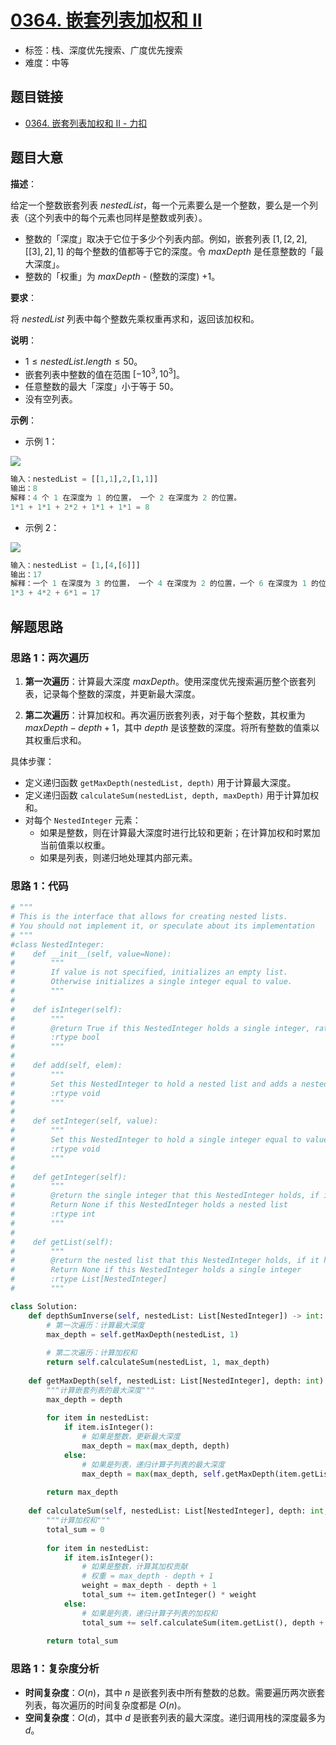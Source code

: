 # [0364. 嵌套列表加权和 II](https://leetcode.cn/problems/nested-list-weight-sum-ii/)

- 标签：栈、深度优先搜索、广度优先搜索
- 难度：中等

## 题目链接

- [0364. 嵌套列表加权和 II - 力扣](https://leetcode.cn/problems/nested-list-weight-sum-ii/)

## 题目大意

**描述**：

给定一个整数嵌套列表 $nestedList$，每一个元素要么是一个整数，要么是一个列表（这个列表中的每个元素也同样是整数或列表）。

- 整数的「深度」取决于它位于多少个列表内部。例如，嵌套列表 $[1,[2,2],[[3],2],1]$ 的每个整数的值都等于它的深度。令 $maxDepth$ 是任意整数的「最大深度」。
- 整数的「权重」为 $maxDepth$ - (整数的深度) $+ 1$。

**要求**：

将 $nestedList$ 列表中每个整数先乘权重再求和，返回该加权和。

**说明**：

- $1 \le nestedList.length \le 50$。
- 嵌套列表中整数的值在范围 $[-10^{3}, 10^{3}]$。
- 任意整数的最大「深度」小于等于 $50$。
- 没有空列表。

**示例**：

- 示例 1：

![](https://assets.leetcode.com/uploads/2021/03/27/nestedlistweightsumiiex1.png)

```python
输入：nestedList = [[1,1],2,[1,1]]
输出：8
解释：4 个 1 在深度为 1 的位置， 一个 2 在深度为 2 的位置。
1*1 + 1*1 + 2*2 + 1*1 + 1*1 = 8
```

- 示例 2：

![](https://assets.leetcode.com/uploads/2021/03/27/nestedlistweightsumiiex2.png)

```python
输入：nestedList = [1,[4,[6]]]
输出：17
解释：一个 1 在深度为 3 的位置， 一个 4 在深度为 2 的位置，一个 6 在深度为 1 的位置。 
1*3 + 4*2 + 6*1 = 17
```

## 解题思路

### 思路 1：两次遍历

1. **第一次遍历**：计算最大深度 $maxDepth$。使用深度优先搜索遍历整个嵌套列表，记录每个整数的深度，并更新最大深度。

2. **第二次遍历**：计算加权和。再次遍历嵌套列表，对于每个整数，其权重为 $maxDepth - depth + 1$，其中 $depth$ 是该整数的深度。将所有整数的值乘以其权重后求和。

具体步骤：

- 定义递归函数 `getMaxDepth(nestedList, depth)` 用于计算最大深度。
- 定义递归函数 `calculateSum(nestedList, depth, maxDepth)` 用于计算加权和。
- 对每个 `NestedInteger` 元素：
  - 如果是整数，则在计算最大深度时进行比较和更新；在计算加权和时累加当前值乘以权重。
  - 如果是列表，则递归地处理其内部元素。


### 思路 1：代码

```python
# """
# This is the interface that allows for creating nested lists.
# You should not implement it, or speculate about its implementation
# """
#class NestedInteger:
#    def __init__(self, value=None):
#        """
#        If value is not specified, initializes an empty list.
#        Otherwise initializes a single integer equal to value.
#        """
#
#    def isInteger(self):
#        """
#        @return True if this NestedInteger holds a single integer, rather than a nested list.
#        :rtype bool
#        """
#
#    def add(self, elem):
#        """
#        Set this NestedInteger to hold a nested list and adds a nested integer elem to it.
#        :rtype void
#        """
#
#    def setInteger(self, value):
#        """
#        Set this NestedInteger to hold a single integer equal to value.
#        :rtype void
#        """
#
#    def getInteger(self):
#        """
#        @return the single integer that this NestedInteger holds, if it holds a single integer
#        Return None if this NestedInteger holds a nested list
#        :rtype int
#        """
#
#    def getList(self):
#        """
#        @return the nested list that this NestedInteger holds, if it holds a nested list
#        Return None if this NestedInteger holds a single integer
#        :rtype List[NestedInteger]
#        """

class Solution:
    def depthSumInverse(self, nestedList: List[NestedInteger]) -> int:
        # 第一次遍历：计算最大深度
        max_depth = self.getMaxDepth(nestedList, 1)
        
        # 第二次遍历：计算加权和
        return self.calculateSum(nestedList, 1, max_depth)
    
    def getMaxDepth(self, nestedList: List[NestedInteger], depth: int) -> int:
        """计算嵌套列表的最大深度"""
        max_depth = depth
        
        for item in nestedList:
            if item.isInteger():
                # 如果是整数，更新最大深度
                max_depth = max(max_depth, depth)
            else:
                # 如果是列表，递归计算子列表的最大深度
                max_depth = max(max_depth, self.getMaxDepth(item.getList(), depth + 1))
        
        return max_depth
    
    def calculateSum(self, nestedList: List[NestedInteger], depth: int, max_depth: int) -> int:
        """计算加权和"""
        total_sum = 0
        
        for item in nestedList:
            if item.isInteger():
                # 如果是整数，计算其加权贡献
                # 权重 = max_depth - depth + 1
                weight = max_depth - depth + 1
                total_sum += item.getInteger() * weight
            else:
                # 如果是列表，递归计算子列表的加权和
                total_sum += self.calculateSum(item.getList(), depth + 1, max_depth)
        
        return total_sum
```

### 思路 1：复杂度分析

- **时间复杂度**：$O(n)$，其中 $n$ 是嵌套列表中所有整数的总数。需要遍历两次嵌套列表，每次遍历的时间复杂度都是 $O(n)$。
- **空间复杂度**：$O(d)$，其中 $d$ 是嵌套列表的最大深度。递归调用栈的深度最多为 $d$。
